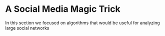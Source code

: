 # A Social Media Magic Trick

In this section we focused on algorithms that would be useful for analyzing large social networks
